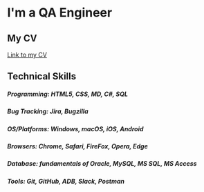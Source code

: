 # I'm a QA Engineer


## My CV

[Link to my CV](https://docs.google.com/document/d/1ZXm_Rub609JJ5u6mX-dDsWK7e6HJPDyY/edit?usp=share_link&ouid=116725339981788237776&rtpof=true&sd=true)

## Technical Skills

##### Programming:	HTML5, CSS, MD, C#, SQL
##### Bug Tracking:	Jira, Bugzilla
##### OS/Platforms:	Windows, macOS, iOS, Android
##### Browsers:		Chrome, Safari, FireFox, Opera, Edge
##### Database:		fundamentals of Oracle, MySQL, MS SQL, MS Access
##### Tools: 		    Git, GitHub, ADB, Slack, Postman





<!--
**kktpdr/kktpdr** is a ✨ _special_ ✨ repository because its `README.md` (this file) appears on your GitHub profile.

Here are some ideas to get you started:

- 🔭 I’m currently working on ...
- 🌱 I’m currently learning ...
- 👯 I’m looking to collaborate on ...
- 🤔 I’m looking for help with ...
- 💬 Ask me about ...
- 📫 How to reach me: ...
- 😄 Pronouns: ...
- ⚡ Fun fact: ...
-->
